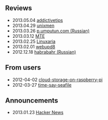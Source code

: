 ## Reviews
- 2013.05.04 [addictivetips](http://www.addictivetips.com/windows-tips/seafile-private-cloud-storage-collaboration-solution-for-teams/)
- 2013.04.29 [unixmen](http://www.unixmen.com/seafile-yet-another-alternative-for-dropbox-and-owncloud/)
- 2013.03.26 [p.umputun.com (Russian)](http://p.umputun.com/p/2013/03/26/seafile-dlia-domashniegho-oblaka/)
- 2013.03.12 [MTE](http://maketecheasier.com/use-seafile-for-file-syncing-and-collaboration/2013/03/12)
- 2013.02.25 [Linuxaria](http://linuxaria.com/article/installation-of-seafile-open-source-dropbox-alternative-for-teams)
- 2013.02.01 [webupd8](http://www.webupd8.org/2013/02/seafile-robust-file-synchronization-and.html)
- 2012.12.18 [habrabahr (Russian)](http://habrahabr.ru/post/162979/)

## From users

- 2012-04-02 [cloud-storage-on-raspberry-pi](http://stevenhickson.blogspot.co.uk/2013/04/cloud-storage-on-raspberry-pi.html)
- 2012-03-27 [time-say-seafile](https://www.dseichter.de/blog/2013/03/27/time-say-seafile/)

## Announcements

- 2013.01.23 [Hacker News](https://news.ycombinator.com/item?id=5064682)